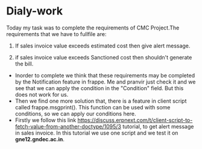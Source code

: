 # Dialy-work
Today my task was to complete the requirements of CMC Project.The requirements  that we have to fullfile are:

1) If sales invoice value exceeds estimated cost then give alert message.

2) if sales invoice value exceeds Sanctioned cost then shouldn't
generate the bill.

- Inorder to complete we think that these requirements may be completed by the
  Notification feature in frappe. Me and pranvir just check it and we
  see that we can apply the condition in the "Condition" field. But this does not work for us.
-  Then we find one more solution that, there is a feature in client script called frappe.msgprint(). This function can be used with some conditions, so we can apply our conditions here.
-  Firstly we follow this link https://discuss.erpnext.com/t/client-script-to-fetch-value-from-another-doctype/1095/3 tutorial, to get alert message in sales invoice. In this tutorial we use one script and we test it on **gne12.gndec.ac.in**.
